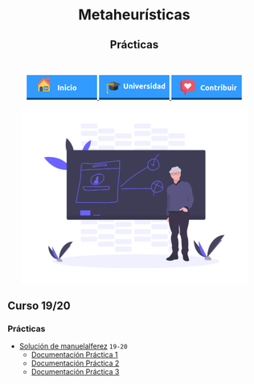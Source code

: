 <h1 align="center"> Metaheurísticas</h1> 
<h2 align="center"> Prácticas </h2><br>
<p align="center">
          <a 		href="../../../../README.md">
  <img alt="Inicio" title="Inicio" src="../../../../imagenes/boton-inicio.png" width="140">
  </a>
      <a 		href="../../../../universidad">
  <img alt="Universidad" title="Universidad" src="../../../../imagenes/boton-universidad.png" width="140">
  </a>
        <a 		href="../../../../doc/CONTRIBUIR.md">
  <img alt="Contribuir" title="Contribuir" src="../../../../imagenes/boton-contribuir.png" width="140">
  </a>
</p>
<p align="center">
    <img alt="Asignatura" title="Asignatura" src="../../../../imagenes/asignatura.png" width="450">
</p>



## Curso 19/20

### Prácticas

* [Solución de manuelalferez](https://github.com/manuelalferez/metaheuristica) `19-20`
  * [Documentación Práctica 1](19-20/Práctica%201/Solución1/Documentación.pdf)
  * [Documentación Práctica 2](19-20/Práctica%202/Solución1/Documentación.pdf)
  * [Documentación Práctica 3](19-20/Práctica%203/Solución1/Documentación.pdf)

